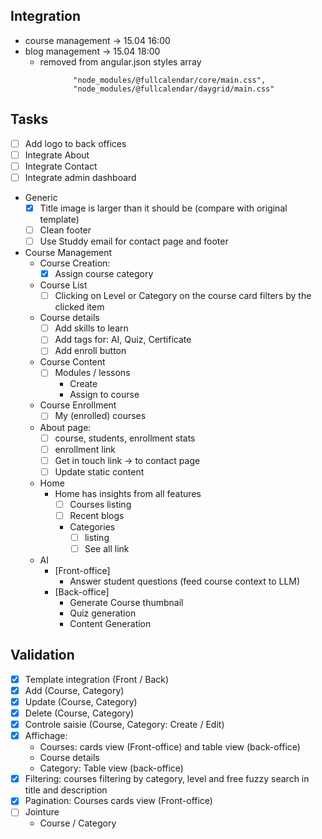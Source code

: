 ## Integration
- course management -> 15.04 16:00
- blog management   -> 15.04 18:00
  - removed from angular.json styles array
```
              "node_modules/@fullcalendar/core/main.css",
              "node_modules/@fullcalendar/daygrid/main.css"
```


## Tasks
- [ ] Add logo to back offices
- [ ] Integrate About
- [ ] Integrate Contact
- [ ] Integrate admin dashboard
- Generic
    - [X] Title image is larger than it should be (compare with original template)
    - [ ] Clean footer
    - [ ] Use Studdy email for contact page and footer
- Course Management
    - Course Creation:
        - [X] Assign course category
    - Course List
        - [ ] Clicking on Level or Category on the course card filters by the clicked item
    - Course details
        - [ ] Add skills to learn
        - [ ] Add tags for: AI, Quiz, Certificate
        - [ ] Add enroll button
    - Course Content
      - [ ] Modules / lessons
        - Create
        - Assign to course
    - Course Enrollment
      - [ ] My (enrolled) courses
    - About page:
        - [ ] course, students, enrollment stats
        - [ ] enrollment link
        - [ ] Get in touch link -> to contact page
        - [ ] Update static content
    - Home
        - Home has insights from all features
            - [ ] Courses listing
            - [ ] Recent blogs
            - Categories
                - [ ] listing
                - [ ] See all link
    - AI
        - [Front-office]
            - Answer student questions (feed course context to LLM)
        - [Back-office]
            - Generate Course thumbnail
            - Quiz generation
            - Content Generation


## Validation
- [X] Template integration (Front / Back)
- [X] Add (Course, Category)
- [X] Update (Course, Category)
- [X] Delete (Course, Category)
- [X] Controle saisie (Course, Category: Create / Edit)
- [X] Affichage:
    - Courses: cards view (Front-office) and table view (back-office)
    - Course details
    - Category: Table view (back-office)
- [X] Filtering: courses filtering by category, level and free fuzzy search in title and description
- [X] Pagination: Courses cards view (Front-office)
- [ ] Jointure
  - Course / Category

